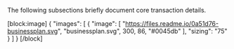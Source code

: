 The following subsections briefly document core transaction details.

[block:image]
{
  "images": [
    {
      "image": [
        "https://files.readme.io/0a51d76-businessplan.svg",
        "businessplan.svg",
        300,
        86,
        "#0045db"
      ],
      "sizing": "75"
    }
  ]
}
[/block]